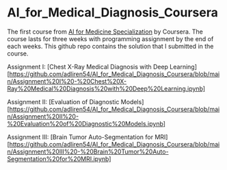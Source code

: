 # AI_for_Medical_Diagnosis_Coursera

The first course from [AI for Medicine Specialization](https://www.coursera.org/specializations/ai-for-medicine) by Coursera. The course lasts for three weeks with programming assignment by the end of each weeks. This github repo contains the solution that I submitted in the course.

Assignment I: [Chest X-Ray Medical Diagnosis with Deep Learning][https://github.com/adliren54/AI_for_Medical_Diagnosis_Coursera/blob/main/Assignment%20I%20-%20Chest%20X-Ray%20Medical%20Diagnosis%20with%20Deep%20Learning.ipynb]

Assignment II: [Evaluation of Diagnostic Models][https://github.com/adliren54/AI_for_Medical_Diagnosis_Coursera/blob/main/Assignment%20II%20-%20Evaluation%20of%20Diagnostic%20Models.ipynb]

Assignment III: [Brain Tumor Auto-Segmentation for MRI][https://github.com/adliren54/AI_for_Medical_Diagnosis_Coursera/blob/main/Assignment%20III%20-%20Brain%20Tumor%20Auto-Segmentation%20for%20MRI.ipynb]
